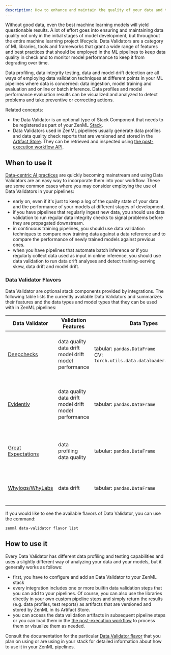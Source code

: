 ```yaml
---
description: How to enhance and maintain the quality of your data and the performance of your models with data profiling and validation
---
```


Without good data, even the best machine learning models will yield questionable
results. A lot of effort goes into ensuring and maintaining data quality not
only in the initial stages of model development, but throughout the entire
machine learning project lifecycle. Data Validators are a category of ML
libraries, tools and frameworks that grant a wide range of features and best
practices that should be employed in the ML pipelines to keep data quality in
check and to monitor model performance to keep it from degrading over time.

Data profiling, data integrity testing, data and model drift detection
are all ways of employing data validation techniques at different points in your
ML pipelines where data is concerned: data ingestion, model training and
evaluation and online or batch inference. Data profiles and model performance
evaluation results can be visualized and analyzed to detect problems and take
preventive or correcting actions.

Related concepts:

* the Data Validator is an optional type of Stack Component that needs to be
registered as part of your ZenML [Stack](../../developer-guide/stacks-profiles-repositories/stack.md).
* Data Validators used in ZenML pipelines usually generate data profiles and
data quality check reports that are versioned and stored in the [Artifact Store](../artifact-stores/artifact-stores.md).
They can be retrieved and inspected using [the post-execution workflow API](../../developer-guide/steps-pipelines/inspecting-pipeline-runs.md).

## When to use it

[Data-centric AI practices](https://blog.zenml.io/data-centric-mlops/) are
quickly becoming mainstream and using Data Validators are an easy way to
incorporate them into your workflow. These are some common cases where you
may consider employing the use of Data Validators in your pipelines:

* early on, even if it's just to keep a log of the quality state of your
data and the performance of your models at different stages of development.
* if you have pipelines that regularly ingest new data, you should use data
validation to run regular data integrity checks to signal problems before
they are propagated downstream.
* in continuous training pipelines, you should use data validation techniques to
compare new training data against a data reference and to compare the
performance of newly trained models against previous ones.
* when you have pipelines that automate batch inference or if you regularly
collect data used as input in online inference, you should use data validation
to run data drift analyses and detect training-serving skew, data drift and
model drift.

### Data Validator Flavors

Data Validator are optional stack components provided by integrations. The
following table lists the currently available Data Validators and summarizes
their features and the data types and model types that they can be used with in
ZenML pipelines:

| Data Validator | Validation Features | Data Types | Model Types | Notes | Flavor/Integration |
|----------------|---------------------|------------|-------------|-------|--------------------|
| [Deepchecks](./deepchecks.md) | data quality<br>data drift<br>model drift<br>model performance | tabular: `pandas.DataFrame`<br>CV: `torch.utils.data.dataloader.DataLoader`| tabular: `sklearn.base.ClassifierMixin`<br>CV: `torch.nn.Module` | Add Deepchecks data and model validation tests to your pipelines | `deepchecks` |
| [Evidently](./evidently.md) | data quality<br>data drift<br>model drift<br>model performance | tabular: `pandas.DataFrame` | N/A | Use Evidently to generate a variety of data quality and data/model drift reports and visualizations | `evidently` |
| [Great Expectations](./great-expectations.md) | data profiling<br>data quality | tabular: `pandas.DataFrame` | N/A | Perform data testing, documentation and profiling with Great Expectations | `great_expectations` |
| [Whylogs/WhyLabs](./whylogs.md) | data drift | tabular: `pandas.DataFrame` | N/A | Generate data profiles with whylogs and upload them to WhyLabs | `whylogs` |

If you would like to see the available flavors of Data Validator, you can 
use the command:

```shell
zenml data-validator flavor list
```

## How to use it

Every Data Validator has different data profiling and testing capabilities and
uses a slightly different way of analyzing your data and your models, but it
generally works as follows:

* first, you have to configure and add an Data Validator to your ZenML stack
* every integration includes one or more builtin data validation steps that you
can add to your pipelines. Of course, you can also use the libraries directly in
your own custom pipeline steps and simply return the results (e.g. data profiles,
test reports) as artifacts that are versioned and stored by ZenML in its Artifact
Store.
* you can access the data validation artifacts in subsequent pipeline steps or
you can load them in the [the post-execution workflow](../../developer-guide/steps-pipelines/inspecting-pipeline-runs.md) to process them or visualize them as needed.

Consult the documentation for the particular [Data Validator flavor](#data-validator-flavors)
that you plan on using or are using in your stack for detailed information about
how to use it in your ZenML pipelines.
